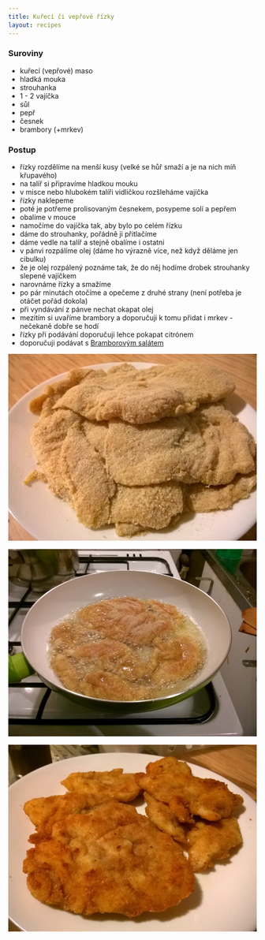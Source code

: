 ```yaml
---
title: Kuřecí či vepřové řízky
layout: recipes
---
```


### Suroviny
- kuřecí (vepřové) maso
- hladká mouka
- strouhanka
- 1 - 2 vajíčka
- sůl
- pepř
- česnek
- brambory (+mrkev)

### Postup
- řízky rozdělíme na menší kusy (velké se hůř smaží a je na nich míň křupavého)
- na talíř si připravíme hladkou mouku
- v misce nebo hlubokém talíři vidličkou rozšleháme vajíčka
- řízky naklepeme
- poté je potřeme prolisovaným česnekem, posypeme solí a pepřem
- obalíme v mouce
- namočíme do vajíčka tak, aby bylo po celém řízku
- dáme do strouhanky, pořádně ji přitlačíme
- dáme vedle na talíř a stejně obalíme i ostatní
- v pánvi rozpálíme olej (dáme ho výrazně více, než když děláme jen cibulku)
- že je olej rozpálený poznáme tak, že do něj hodíme drobek strouhanky slepené vajíčkem
- narovnáme řízky a smažíme
- po pár minutách otočíme a opečeme z druhé strany (není potřeba je otáčet pořád dokola)
- při vyndávání z pánve nechat okapat olej
- mezitím si uvaříme brambory a doporučuji k tomu přidat i mrkev - nečekaně dobře se hodí
- řízky při podávání doporučuji lehce pokapat citrónem
- doporučuji podávat s [Bramborovým salátem](/bramborovy-salat/)

![Obaleno](/fotky/rizky-1.jpg)

![Smažíme](/fotky/rizky-2.jpg)

![Hotovo](/fotky/rizky-3.jpg)

